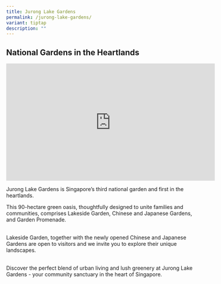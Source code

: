 ```yaml
---
title: Jurong Lake Gardens
permalink: /jurong-lake-gardens/
variant: tiptap
description: ""
---
```

<h2><strong>National Gardens in the Heartlands</strong></h2>
<div class="iframe-wrapper">
<iframe height="315" width="560" allowfullscreen="true" frameborder="0" src="https://www.youtube.com/embed/wW2IUERkvzo?si=AWDPEnDBMLPIdBCl"></iframe>
</div>
<p></p>
<p>Jurong Lake Gardens is Singapore’s third national garden and first in
the heartlands.</p>
<p>This 90-hectare green oasis, thoughtfully designed to unite families and
communities, comprises Lakeside Garden, Chinese and Japanese Gardens, and
Garden Promenade.</p>
<p>
<br>Lakeside Garden, together with the newly opened Chinese and Japanese Gardens
are open to visitors and we invite you to explore their unique landscapes.</p>
<p>
<br>Discover the perfect blend of urban living and lush greenery at Jurong
Lake Gardens - your community sanctuary in the heart of Singapore.&nbsp;</p>
<p></p>
